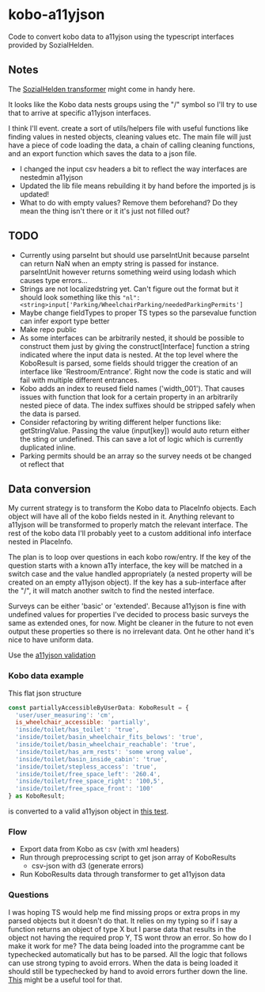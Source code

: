 # kobo-a11yjson
Code to convert kobo data to a11yjson using the typescript interfaces provided by SozialHelden.

## Notes

The [SozialHelden transformer](https://github.com/sozialhelden/a11yjson/blob/main/src/transformers/transformKoboToA11y.ts) might come in handy here.

It looks like the Kobo data nests groups using the "/" symbol so I'll try to use that to arrive at specific a11yjson interfaces.

I think I'll event. create a sort of utils/helpers file with useful functions like finding values in nested objects, cleaning values etc. The main file will just have a piece of code loading the data, a chain of calling cleaning functions, and an export function which saves the data to a json file.

- I changed the input csv headers a bit to reflect the way interfaces are nestedmin a11yjson 
- Updated the lib file means rebuilding it by hand before the imported js is updated!
- What to do with empty values? Remove them beforehand? Do they mean the thing isn't there or it it's just not filled out?

## TODO
- Currently using parseInt but should use parseIntUnit because parseInt can return NaN when an empty string is passed for instance. parseIntUnit however returns something weird using lodash which causes type errors...
- Strings are not localizedstring yet. Can't figure out the format but it should look something like this `"nl": <string>input['Parking/WheelchairParking/neededParkingPermits']`
- Maybe change fieldTypes to proper TS types so the parsevalue function can infer export type better
- Make repo public
- As some interfaces can be arbitrarily nested, it should be possible to construct them just by giving the construct[Interface] function a string indicated where the input data is nested. At the top level where the KoboResult is parsed, some fields should trigger the creation of an interface like 'Restroom/Entrance'. Right now the code is static and will fail with multiple different entrances.
- Kobo adds an index to reused field names ('width_001'). That causes issues with function that look for a certain property in an arbitrarily nested piece of data. The index suffixes should be stripped safely when the data is parsed.
- Consider refactoring by writing different helper functions like: getStringValue. Passing the value (input[key]) would auto return either the sting or undefined. This can save a lot of logic which is currently duplicated inline.
- Parking permits should be an array so the survey needs ot be changed ot reflect that

## Data conversion

My current strategy is to transform the Kobo data to PlaceInfo objects. Each object will have all of the kobo fields nested in it. Anything relevant to a11yjson will be transformed to properly match the relevant interface. The rest of the kobo data I'll probably yeet to a custom additional info interface nested in PlaceInfo.

The plan is to loop over questions in each kobo row/entry. If the key of the question starts with a known a11y interface, the key will be matched in a switch case and the value handled appropriately (a nested property will be created on an empty a11yjson object). If the key has a sub-interface after the "/", it will match another switch to find the nested interface.

Surveys can be either 'basic' or 'extended'. Because a11yjson is fine with undefined values for properties I've decided to process basic surveys the same as extended ones, for now. Might be cleaner in the future to not even output these properties so there is no irrelevant data. Ont he other hand it's nice to have uniform data.

Use the [a11yjson validation](https://github.com/sozialhelden/a11yjson/blob/0c36f52c7d55c7eaffceaa7caf47cca85c9a9dba/docs/0-usage.md#validating-a11yjson-objects-at-runtime)

### Kobo data example
This flat json structure
```js
const partiallyAccessibleByUserData: KoboResult = {
  'user/user_measuring': 'cm',
  is_wheelchair_accessible: 'partially',
  'inside/toilet/has_toilet': 'true',
  'inside/toilet/basin_wheelchair_fits_belows': 'true',
  'inside/toilet/basin_wheelchair_reachable': 'true',
  'inside/toilet/has_arm_rests': 'some wrong value',
  'inside/toilet/basin_inside_cabin': 'true',
  'inside/toilet/stepless_access': 'true',
  'inside/toilet/free_space_left': '260.4',
  'inside/toilet/free_space_right': '100,5',
  'inside/toilet/free_space_front': '100'
} as KoboResult;
```
is converted to a valid a11yjson object in [this test](https://github.com/sozialhelden/a11yjson/blob/0c36f52c7d55c7eaffceaa7caf47cca85c9a9dba/test/transformers/Kobo2A11yJson.test.ts).

### Flow
- Export data from Kobo as csv (with xml headers)
- Run through preprocessing script to get json array of KoboResults
	+ csv-json with d3 (generate errors)
- Run KoboResults data through transformer to get a11yjson data

### Questions
I was hoping TS would help me find missing props or extra props in my parsed objects but it doesn't do that. It relies on my typing so if I say a function returns an object of type X but I parse data that results in the object not having the required prop Y, TS wont throw an error. So how do I make it work for me?
The data being loaded into the programme cant be typechecked automatically but has to be parsed. All the logic that follows can use strong typing to avoid errors.
When the data is being loaded it should still be typechecked by hand to avoid errors further down the line. [This](https://github.com/woutervh-/typescript-is) might be a useful tool for that.